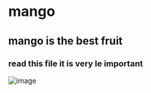 # mango

## mango is the best fruit

### read this file it is very le important

![image](https://user-images.githubusercontent.com/123409018/214128753-3ab153bb-ddb2-4a1a-8c55-a8fbee4206ef.png)
